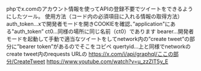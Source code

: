 phpでx.comのアカウント情報を使ってAPIの登録不要でツイートをできるようにしたツール。
使用方法（コード内の必須項目に入れる情報の取得方法）
auth_token...xで開発者モードを開きCOOKIEを確認、”application"にある"auth_token”
ct0...同様の場所に同じ名前（ct0）であります
bearer...開発者モードを起動して手動で適当なツイートをしてnetwork内の”create tweet”の部分に”bearer token”があるのでそこをコピペ
quertyid...上と同様でnetworkのcreate tweet内のrequests URLの
https://x.com/i/api/graphql/ここの部分/CreateTweet
https://www.youtube.com/watch?v=u_zzZlT5y_E
